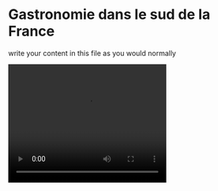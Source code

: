 <h1>Gastronomie dans le sud de la France</h1>
<p>write your content in this file as you would normally</p>

<video width="320" height="240" controls>
  <source src="RPReplay_Final1638362407[67].mp4" type="video/mp4">
  <source src="mRPReplay_Final1638362407[67].mov">
  Your browser does not support the video tag.
</video>
